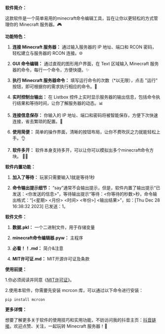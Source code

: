 **软件简介：**

这款软件是一个简单易用的minecraft命令编辑工具，旨在让你以更轻松的方式管理你的 Minecraft 服务器。🎮

**功能特色：**

1. **连接 Minecraft 服务器：** 通过输入服务器的 IP 地址、端口和 RCON 密码，轻松建立与服务器的 RCON 连接。🌐

2. **GUI 命令编辑：** 通过直观的图形用户界面，在 Text 区域输入 Minecraft 服务器的命令，每行一个命令，方便快捷。✨

3. **执行 Minecraft 服务器命令：** 填写运行命令的次数（*以无限），点击 "运行" 按钮，即可根据你的需求执行相应的命令。🚀

4. **实时控制台输出：** 在 Listbox 控件上实时显示服务器的输出信息，包括命令执行结果和等待时间，让你了解服务器的动态。📊

5. **连接信息保存：** 你输入的 IP 地址、端口和密码将被智能保存，方便下次快速连接，省去繁琐的配置。💾

6. **使用简便：** 简单的操作界面，清晰的按钮布局，让你不费吹灰之力就能轻松上手。👌

7. **软件多开：** 软件本身支持多开，可以让你可以模拟出多个minecraft命令方块。 🚀😎

**软件内置功能：**
1. **加入了等待：** 玩家只需要输入1就是等待1秒

2. **命令输出提示细节：** “say”通常不会输出提示，但是，软件内置了输出提示“已发送：<你发送的信息>”，等待输出提示“等待：<你等待的秒数>秒，命令输出格式：“[<星期> <月份> <时间> <年份>]   <输出结果>”，如：[Thu Dec 28 16:38:32 2023]   已发送：1。

**软件文件：**
1. **数据.pkl：** 一个二进制文件，用于存储变量

2. **minecraft命令编辑器.pyw：** 主程序

3. **必看！！.md：** 简介&注意

4.  **MIT许可证.md：** MIT开源许可证及条款

**使用前提：**

1.你必须阅读并同意《[MIT许可证](https://github.com/lvzhiyuan0925/lvzhiyuan0925-/blob/main/MIT%E8%AE%B8%E5%8F%AF%E8%AF%81.md)》。

2.使用本软件，你需要先安装 mcrcon 库，可以通过以下命令进行安装：

```
pip install mcrcon
```

**更多详情：**

想要了解更多关于软件的使用技巧和实用功能，不妨访问我的抖音主页：[抖音链接](https://www.douyin.com/user/self?modal_id=7317313870316522787&showTab=post)。欢迎点赞、关注，一起玩转 Minecraft 服务器！👾
